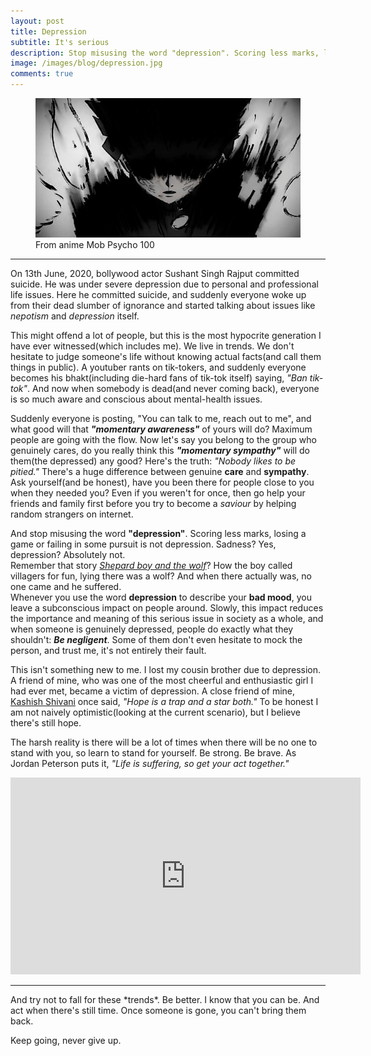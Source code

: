 ```yaml
---
layout: post
title: Depression
subtitle: It's serious
description: Stop misusing the word "depression". Scoring less marks, losing a game or failing in some pursuit is not depression. Sadness? Yes, depression? Absolutely not. 
image: /images/blog/depression.jpg
comments: true
---
```


<figure>
    <img src='/images/blog/depression.jpg' alt='Depression' />
    <figcaption>From anime Mob Psycho 100</figcaption>
</figure>
<hr>

On 13th June, 2020, bollywood actor Sushant Singh Rajput committed suicide. He was under severe depression due to personal and professional life issues. Here he committed suicide, and suddenly everyone woke up from their dead slumber of ignorance and started talking about issues like *nepotism* and *depression* itself.

This might offend a lot of people, but this is the most hypocrite generation I have ever witnessed(which includes me). We live in trends. We don't hesitate to judge someone's life without knowing actual facts(and call them things in public). A youtuber rants on tik-tokers, and suddenly everyone becomes his bhakt(including die-hard fans of tik-tok itself) saying, *"Ban tik-tok"*. And now when somebody is dead(and never coming back), everyone is so much aware and conscious about mental-health issues.

Suddenly everyone is posting, "You can talk to me, reach out to me", and what good will that ***"momentary awareness"*** of yours will do? Maximum people are going with the flow. Now let's say you belong to the group who genuinely cares, do you really think this ***"momentary sympathy"*** will do them(the depressed) any good? Here's the truth: *"Nobody likes to be pitied."* There's a huge difference between genuine **care** and **sympathy**. Ask yourself(and be honest), have you been there for people close to you when they needed you? Even if you weren't for once, then go help your friends and family first before you try to become a *saviour* by helping random strangers on internet.

And stop misusing the word **"depression"**. Scoring less marks, losing a game or failing in some pursuit is not depression. Sadness? Yes, depression? Absolutely not.    
Remember that story <a href="http://www.read.gov/aesop/043.html" target="_blank"><i>Shepard boy and the wolf</i></a>? How the boy called villagers for fun, lying there was a wolf? And when there actually was, no one came and he suffered.    
Whenever you use the word **depression** to describe your **bad mood**, you leave a subconscious impact on people around. Slowly, this impact reduces the importance and meaning of this serious issue in society as a whole, and when someone is genuinely depressed, people do exactly what they shouldn't: ***Be negligent***. Some of them don't even hesitate to mock the person, and trust me, it's not entirely their fault.

This isn't something new to me. I lost my cousin brother due to depression. A friend of mine, who was one of the most cheerful and enthusiastic girl I had ever met, became a victim of depression. A close friend of mine, <a href="https://www.instagram.com/shivkashi_here/" target="_blank">Kashish Shivani</a> once said, *"Hope is a trap and a star both."* To be honest I am not naively optimistic(looking at the current scenario), but I believe there's still hope.

The harsh reality is there will be a lot of times when there will be no one to stand with you, so learn to stand for yourself. Be strong. Be brave. As Jordan Peterson puts it, *"Life is suffering, so get your act together."*    
<iframe width="560" height="315" src="https://www.youtube.com/embed/wLvd_ZbX1w0" frameborder="0" allow="accelerometer; autoplay; encrypted-media; gyroscope; picture-in-picture" allowfullscreen></iframe>
<hr>
And try not to fall for these *trends*. Be better. I know that you can be. And act when there's still time. Once someone is gone, you can't bring them back.

Keep going, never give up.
